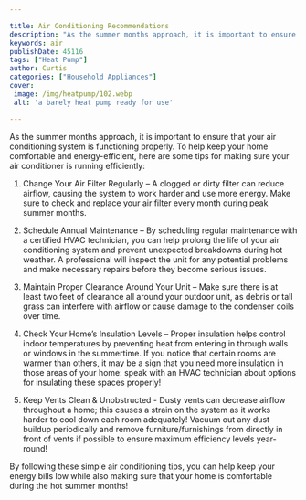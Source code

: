 ```yaml
---

title: Air Conditioning Recommendations
description: "As the summer months approach, it is important to ensure that your air conditioning system is functioning properly. To help keep y...lets find out"
keywords: air
publishDate: 45116
tags: ["Heat Pump"]
author: Curtis
categories: ["Household Appliances"]
cover: 
 image: /img/heatpump/102.webp
 alt: 'a barely heat pump ready for use'

---
```


As the summer months approach, it is important to ensure that your air conditioning system is functioning properly. To help keep your home comfortable and energy-efficient, here are some tips for making sure your air conditioner is running efficiently:

1. Change Your Air Filter Regularly – A clogged or dirty filter can reduce airflow, causing the system to work harder and use more energy. Make sure to check and replace your air filter every month during peak summer months.

2. Schedule Annual Maintenance – By scheduling regular maintenance with a certified HVAC technician, you can help prolong the life of your air conditioning system and prevent unexpected breakdowns during hot weather. A professional will inspect the unit for any potential problems and make necessary repairs before they become serious issues. 

3. Maintain Proper Clearance Around Your Unit – Make sure there is at least two feet of clearance all around your outdoor unit, as debris or tall grass can interfere with airflow or cause damage to the condenser coils over time. 

4. Check Your Home’s Insulation Levels – Proper insulation helps control indoor temperatures by preventing heat from entering in through walls or windows in the summertime. If you notice that certain rooms are warmer than others, it may be a sign that you need more insulation in those areas of your home: speak with an HVAC technician about options for insulating these spaces properly! 

5. Keep Vents Clean & Unobstructed - Dusty vents can decrease airflow throughout a home; this causes a strain on the system as it works harder to cool down each room adequately! Vacuum out any dust buildup periodically and remove furniture/furnishings from directly in front of vents if possible to ensure maximum efficiency levels year-round!

By following these simple air conditioning tips, you can help keep your energy bills low while also making sure that your home is comfortable during the hot summer months!
